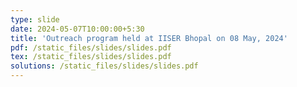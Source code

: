 ```yaml
---
type: slide
date: 2024-05-07T10:00:00+5:30
title: 'Outreach program held at IISER Bhopal on 08 May, 2024'
pdf: /static_files/slides/slides.pdf
tex: /static_files/slides/slides.pdf
solutions: /static_files/slides/slides.pdf
---
```




<!--
due_event: 
    type: due
    date: 2020-12-13T23:59:00+3:30
    description: 'Assignment alg #1 due'
-->
